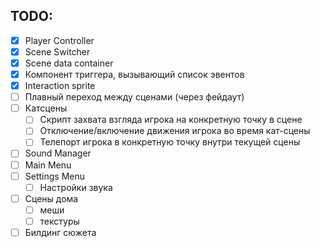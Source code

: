 ## TODO:

- [x] Player Controller
- [x] Scene Switcher
- [x] Scene data container
- [x] Компонент триггера, вызывающий список эвентов
- [x] Interaction sprite
- [ ] Плавный переход между сценами (через фейдаут)
- [ ] Катсцены
  - [ ] Скрипт захвата взгляда игрока на конкретную точку в сцене
  - [ ] Отключение/включение движения игрока во время кат-сцены
  - [ ] Телепорт игрока в конкретную точку внутри текущей сцены
- [ ] Sound Manager
- [ ] Main Menu
- [ ] Settings Menu
  - [ ] Настройки звука
- [ ] Сцены дома
  - [ ] меши
  - [ ] текстуры
- [ ] Билдинг сюжета